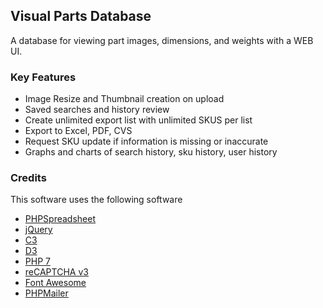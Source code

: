 ## Visual Parts Database

A database for viewing part images, dimensions, and weights with a WEB UI.

### Key Features

* Image Resize and Thumbnail creation on upload
* Saved searches and history review
* Create unlimited export list with unlimited SKUS per list
* Export to Excel, PDF, CVS
* Request SKU update if information is missing or inaccurate
* Graphs and charts of search history, sku history, user history

### Credits

This software uses the following software

* [PHPSpreadsheet](https://github.com/PHPOffice/PhpSpreadsheet)  
* [jQuery](https://jquery.com/)
* [C3](https://c3js.org/)
* [D3](https://d3js.org/)
* [PHP 7](http://php.net/)
* [reCAPTCHA v3](https://developers.google.com/recaptcha/)
* [Font Awesome](https://fontawesome.com/)
* [PHPMailer](https://github.com/PHPMailer/PHPMailer)
